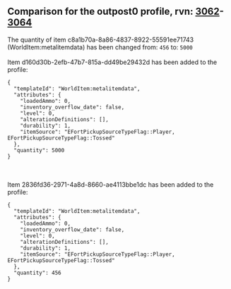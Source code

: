 ## Comparison for the outpost0 profile, rvn: [3062](https://github.com/PRO100KatYT/FortniteProfileRevisions/tree/main/profiles/outpost0/3062%20outpost0.json)-[3064](https://github.com/PRO100KatYT/FortniteProfileRevisions/tree/main/profiles/outpost0/3064%20outpost0.json)

The quantity of item c8a1b70a-8a86-4837-8922-55591ee71743 (WorldItem:metalitemdata) has been changed from: `456` to: `5000`
<br><br>
Item d160d30b-2efb-47b7-815a-dd49be29432d has been added to the profile:

```
{
  "templateId": "WorldItem:metalitemdata",
  "attributes": {
    "loadedAmmo": 0,
    "inventory_overflow_date": false,
    "level": 0,
    "alterationDefinitions": [],
    "durability": 1,
    "itemSource": "EFortPickupSourceTypeFlag::Player, EFortPickupSourceTypeFlag::Tossed"
  },
  "quantity": 5000
}
```

<br><br>
Item 2836fd36-2971-4a8d-8660-ae4113bbe1dc has been added to the profile:

```
{
  "templateId": "WorldItem:metalitemdata",
  "attributes": {
    "loadedAmmo": 0,
    "inventory_overflow_date": false,
    "level": 0,
    "alterationDefinitions": [],
    "durability": 1,
    "itemSource": "EFortPickupSourceTypeFlag::Player, EFortPickupSourceTypeFlag::Tossed"
  },
  "quantity": 456
}
```

<br><br>
